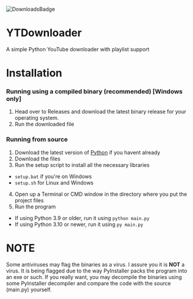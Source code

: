 ![DownloadsBadge](https://img.shields.io/github/downloads/WifiRouterYT/YTDownloader/total?style=for-the-badge)
# YTDownloader
A simple Python YouTube downloader with playlist support

# Installation
### Running using a compiled binary (recommended) [Windows only]
1. Head over to Releases and download the latest binary release for your operating system.
2. Run the downloaded file

### Running from source
1. Download the latest version of [Python](https://www.python.org/downloads/) if you havent already
2. Download the files
3. Run the setup script to install all the necessary libraries
 - `setup.bat` if you're on Windows
 - `setup.sh` for Linux and Windows
4. Open up a Terminal or CMD window in the directory where you put the project files
5. Run the program
 - If using Python 3.9 or older, run it using `python main.py`
 - If using Python 3.10 or newer, run it using `py main.py`
 
# NOTE
Some antiviruses may flag the binaries as a virus. I assure you it is **NOT** a virus. It is being flagged due to the way PyInstaller packs the program into an exe or such. If you really want, you may decompile the binaries using some PyInstaller decompiler and compare the code with the source (main.py) yourself.
